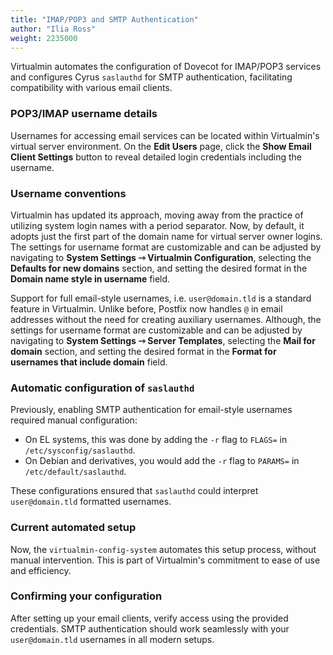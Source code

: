 ```yaml
---
title: "IMAP/POP3 and SMTP Authentication"
author: "Ilia Ross"
weight: 2235000
---
```


Virtualmin automates the configuration of Dovecot for IMAP/POP3 services and configures Cyrus `saslauthd` for SMTP authentication, facilitating compatibility with various email clients.

### POP3/IMAP username details

Usernames for accessing email services can be located within Virtualmin's virtual server environment. On the **Edit Users** page, click the **Show Email Client Settings** button to reveal detailed login credentials including the username.

### Username conventions

Virtualmin has updated its approach, moving away from the practice of utilizing system login names with a period separator. Now, by default, it adopts just the first part of the domain name for virtual server owner logins. The settings for username format are customizable and can be adjusted by navigating to **System Settings ⇾ Virtualmin Configuration**, selecting the **Defaults for new domains** section, and setting the desired format in the **Domain name style in username** field.

Support for full email-style usernames, i.e. `user@domain.tld` is a standard feature in Virtualmin. Unlike before, Postfix now handles `@` in email addresses without the need for creating auxiliary usernames. Although, the settings for username format are customizable and can be adjusted by navigating to **System Settings ⇾ Server Templates**, selecting the **Mail for domain** section, and setting the desired format in the **Format for usernames that include domain** field.

### Automatic configuration of `saslauthd`

Previously, enabling SMTP authentication for email-style usernames required manual configuration:

- On EL systems, this was done by adding the `-r` flag to `FLAGS=` in `/etc/sysconfig/saslauthd`.
- On Debian and derivatives, you would add the `-r` flag to `PARAMS=` in `/etc/default/saslauthd`.

These configurations ensured that `saslauthd` could interpret `user@domain.tld` formatted usernames.

### Current automated setup

Now, the `virtualmin-config-system` automates this setup process, without manual intervention. This is part of Virtualmin's commitment to ease of use and efficiency.

### Confirming your configuration

After setting up your email clients, verify access using the provided credentials. SMTP authentication should work seamlessly with your `user@domain.tld` usernames in all modern setups.
